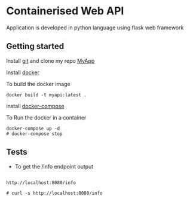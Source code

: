 # Containerised Web API

Application is developed in python language using flask web framework

## Getting started

Install [git](https://git-scm.com/downloads) and clone my repo [MyApp](https://github.com/kaviit/MyApplication.git)

Install [docker](https://docs.docker.com/engine/installation/)

To build the docker image

```shell
docker build -t myapi:latest .
```

install [docker-compose](https://docs.docker.com/compose/install/)

To Run the docker in a container

```shell
docker-compose up -d
# docker-compose stop
```

## Tests

- To get the /info endpoint output

```shell

http://localhost:8080/info

# curl -s http://localhost:8080/info
```
